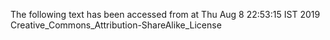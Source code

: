 The following text has been accessed from at Thu Aug 8 22:53:15 IST 2019
Creative_Commons_Attribution-ShareAlike_License
